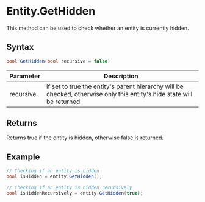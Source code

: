 # Entity.GetHidden

This method can be used to check whether an entity is currently hidden.

## Syntax

```csharp
bool GetHidden(bool recursive = false)
```

| Parameter | Description |
|---|---|
| recursive | if set to true the entity's parent hierarchy will be checked, otherwise only this entity's hide state will be returned |

## Returns

Returns true if the entity is hidden, otherwise false is returned.

## Example

```csharp
// Checking if an entity is hidden
bool isHidden = entity.GetHidden();

// Checking if an entity is hidden recursively
bool isHiddenRecursively = entity.GetHidden(true);
```